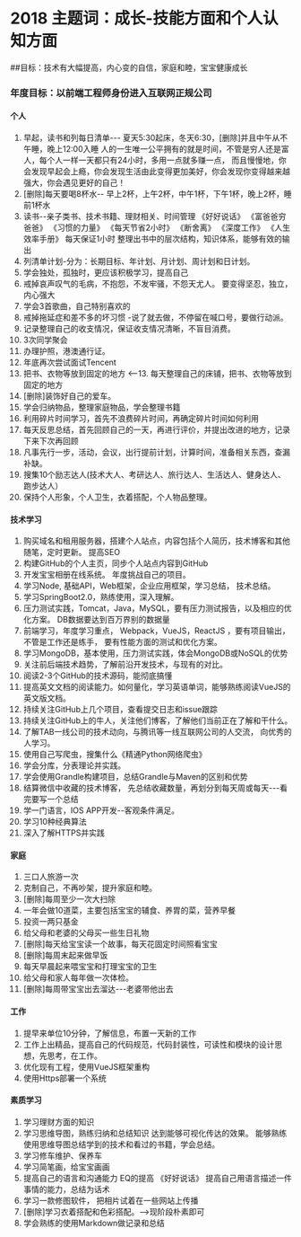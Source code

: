 # 2018 主题词：成长-技能方面和个人认知方面
##目标：技术有大幅提高，内心变的自信，家庭和睦，宝宝健康成长
### 年度目标：以前端工程师身份进入互联网正规公司

#### 个人
1. 早起，读书和列每日清单--- 夏天5:30起床，冬天6:30，[删除]并且中午从不午睡，晚上12:00入睡
	人的一生唯一公平拥有的就是时间，不管是穷人还是富人，每个人一样一天都只有24小时，多用一点就多赚一点，
	而且慢慢地，你会发现早起会上瘾，你会发现生活由此变得更加美好，你会发现你变得越来越强大，你会遇见更好的自己！
2. [删除]每天要喝8杯水-- 早上2杯，上午2杯，中午1杯，下午1杯，晚上2杯，睡前1杯水 
3. 读书--亲子类书、技术书籍、理财相关、时间管理   《好好说话》 《富爸爸穷爸爸》 《习惯的力量》 《每天节省2小时》 《断舍离》 《深度工作》 《人生效率手册》
        每天保证1小时  整理出书中的层次结构，知识体系，能够有效的输出
4. 列清单计划-分为：长期目标、年计划、月计划、周计划和日计划。
5. 学会独处，孤独时，更应该积极学习，提高自己
6. 戒掉哀声叹气的毛病，不抱怨，不发牢骚，不怨天尤人。 要变得坚忍，独立，内心强大
7. 学会3首歌曲，自己特别喜欢的
8. 戒掉拖延症和差不多的坏习惯 -说了就去做，不停留在喊口号，要做行动派。 
9. 记录整理自己的收支情况，保证收支情况清晰，不盲目消费。
10. 3次同学聚会
11. 办理护照，港澳通行证。
12. 年底再次尝试面试Tencent
13. 把书、衣物等放到固定的地方 <--13. 每天整理自己的床铺，把书、衣物等放到固定的地方
14. [删除]装饰好自己的爱车。
15. 学会归纳物品，整理家庭物品，学会整理书籍
16. 利用碎片时间学习，首先不浪费碎片时间，再确定碎片时间如何利用
17. 每天反思总结，首先回顾自己的一天，再进行评价，并提出改进的地方，记录下来下次再回顾
18. 凡事先行一步，活动，会议，出行提前计划，计算时间，准备相关东西，查漏补缺。
19. 搜集10个励志达人(技术大人、考研达人、旅行达人、生活达人、健身达人、跑步达人）
20. 保持个人形象，个人卫生，衣着搭配，个人物品整理。


#### 技术学习
1. 购买域名和租用服务器，搭建个人站点，内容包括个人简历，技术博客和其他随笔，定时更新。 提高SEO
2. 构建GitHub的个人主页，同步个人站点内容到GitHub
3. 开发宝宝相册在线系统。 年度挑战自己的项目。
4. 学习Node, 基础API，Web框架，企业应用框架，学习总结， 技术总结。 
5. 学习SpringBoot2.0，熟练使用，深入理解。
6. 压力测试实践，Tomcat，Java，MySQL，要有压力测试报告，以及相应的优化方案。 DB数据要达到百万界别的数据量
7. 前端学习，年度学习重点， Webpack，VueJS，ReactJS ，要有项目输出，不管是工作还是练手， 要有性能方面的测试和优化方案。
8. 学习MongoDB，基本使用，压力测试实践，体会MongoDB或NoSQL的优势
9. 关注前后端技术趋势，了解前沿开发技术，与现有的对比。
10. 阅读2-3个GitHub的技术源码，能彻底搞懂
11. 提高英文文档的阅读能力。如何量化，学习英语单词，能够熟练阅读VueJS的英文版文档。
12. 持续关注GitHub上几个项目，查看提交日志和issue跟踪
13. 持续关注GitHub上的牛人，关注他们博客，了解他们当前正在了解和干什么。
14. 了解TAB一线公司的技术动向，与腾讯等一线互联网公司的人交流， 向优秀的人学习。
15. 使用自己写爬虫，搜集什么《精通Python网络爬虫》
16. 学会分库，分表理论并实践。
17. 学会使用Grandle构建项目，总结Grandle与Maven的区别和优势
18. 结算微信中收藏的技术博客，  先总结收藏数量，再划分到每天周或每天---看完要写一个总结
19. 学一门语言，IOS APP开发--客观条件满足。
20. 学习10种经典算法
21. 深入了解HTTPS并实践

#### 家庭
1. 三口人旅游一次
2. 克制自己，不再吵架，提升家庭和睦。
3. [删除]每周至少一次大扫除
4. 一年会做10道菜，主要包括宝宝的辅食、养胃的菜，营养早餐
5. 投资一两只基金
6. 给父母和老婆的父母买一些生日礼物
7. [删除]每天给宝宝读一个故事，每天花固定时间照看宝宝
8. [删除]每周末起来做早饭
9. 每天早晨起来喂宝宝和打理宝宝的卫生
10. 给父母和家人每年做一次体检。
11. [删除]每周带宝宝出去溜达---老婆带他出去

#### 工作
1. 提早来单位10分钟，了解信息，布置一天新的工作
2. 工作上出精品，提高自己的代码规范，代码封装性，可读性和模块的设计思想，先思考，在工作。
3. 优化现有工程，使用VueJS框架重构
4. 使用Https部署一个系统

#### 素质学习
1. 学习理财方面的知识
2. 学习思维导图，熟练归纳和总结知识 达到能够可视化传达的效果。 能够熟练使用思维导图总结学到的技术和看过的书籍，学会总结。
3. 学习修车维护、保养车
4. 学习简笔画，给宝宝画画
5. 提高自己的语言和沟通能力 EQ的提高  《好好说话》   提高自己用语言描述一件事情的能力，总结为话术
6. 学习一款修图软件， 把相片试着在一些网站上传播
7. [删除]学习衣着搭配和色彩搭配。-->现阶段朴素即可
8. 学会熟练的使用Markdown做记录和总结
